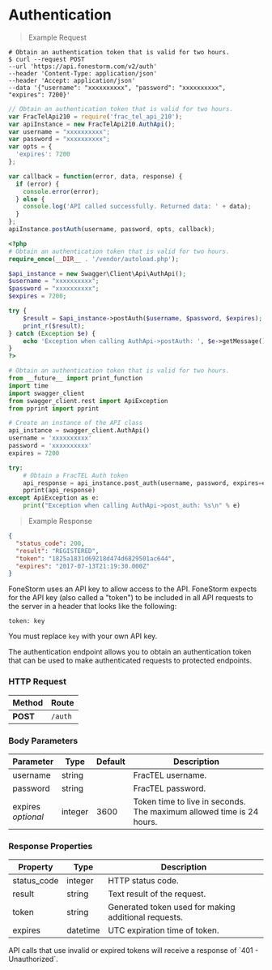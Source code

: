 # Authentication

> Example Request

```shell
# Obtain an authentication token that is valid for two hours.
$ curl --request POST
--url 'https://api.fonestorm.com/v2/auth'
--header 'Content-Type: application/json'
--header 'Accept: application/json'
--data '{"username": "xxxxxxxxxx", "password": "xxxxxxxxxx", "expires": 7200}'
```

```javascript
// Obtain an authentication token that is valid for two hours.
var FracTelApi210 = require('frac_tel_api_210');
var apiInstance = new FracTelApi210.AuthApi();
var username = "xxxxxxxxxx";
var password = "xxxxxxxxxx";
var opts = {
  'expires': 7200
};

var callback = function(error, data, response) {
  if (error) {
    console.error(error);
  } else {
    console.log('API called successfully. Returned data: ' + data);
  }
};
apiInstance.postAuth(username, password, opts, callback);
```

```php
<?php
# Obtain an authentication token that is valid for two hours.
require_once(__DIR__ . '/vendor/autoload.php');

$api_instance = new Swagger\Client\Api\AuthApi();
$username = "xxxxxxxxxx";
$password = "xxxxxxxxxx";
$expires = 7200;

try {
    $result = $api_instance->postAuth($username, $password, $expires);
    print_r($result);
} catch (Exception $e) {
    echo 'Exception when calling AuthApi->postAuth: ', $e->getMessage(), PHP_EOL;
}
?>
```

```python
# Obtain an authentication token that is valid for two hours.
from __future__ import print_function
import time
import swagger_client
from swagger_client.rest import ApiException
from pprint import pprint

# Create an instance of the API class
api_instance = swagger_client.AuthApi()
username = 'xxxxxxxxxx'
password = 'xxxxxxxxxx'
expires = 7200

try:
    # Obtain a FracTEL Auth token
    api_response = api_instance.post_auth(username, password, expires=expires)
    pprint(api_response)
except ApiException as e:
    print("Exception when calling AuthApi->post_auth: %s\n" % e)
```

> Example Response

```json
{
  "status_code": 200,
  "result": "REGISTERED",
  "token": "1825a1831d69218d474d6829501ac644",
  "expires": "2017-07-13T21:19:30.000Z"
}
```

FoneStorm uses an API key to allow access to the API. FoneStorm expects for the API key (also called a "token") to be included in all API requests to the server in a header that looks like the following:

`token: key`

<aside class="notice">
You must replace <code>key</code> with your own API key.
</aside>

The authentication endpoint allows you to obtain an authentication token that can be used to make authenticated requests to protected endpoints.

### HTTP Request

Method | Route
--------- | -------
**POST** | `/auth`

### Body Parameters

Parameter | Type | Default | Description
--------- | ------- | ----------- | -----------
username | string |  |FracTEL username.
password | string | | FracTEL password.
expires<br/>_optional_ | integer | 3600 | Token time to live in seconds. The maximum allowed time is 24 hours.

### Response Properties

Property | Type | Description
--------- | ------- | -----------
status_code | integer | HTTP status code.
result | string | Text result of the request.
token | string | Generated token used for making additional requests.
expires | datetime | UTC expiration time of token.

<aside class="notice">
API calls that use invalid or expired tokens will receive a response of `401 - Unauthorized`.
</aside>
